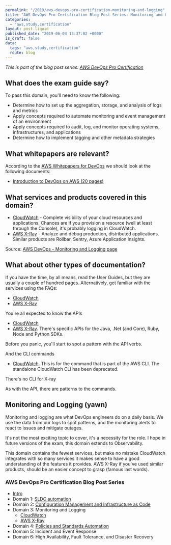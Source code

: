 ```yaml
---
permalink: "/2019/aws-devops-pro-certification-monitoring-and-logging"
title: "AWS DevOps Pro Certification Blog Post Series: Monitoring and Logging"
categories:
  - "aws,study,certification"
layout: post.liquid
published_date: "2019-06-04 13:37:02 +0000"
is_draft: false
data:
  tags: "aws,study,certification"
  route: blog
---
```


_This is part of the blog post series: [AWS DevOps Pro Certification](/2019/aws-devops-pro-certification-intro/)_

## What does the exam guide say?

To pass this domain, you'll need to know the following:

- Determine how to set up the aggregation, storage, and analysis of logs and metrics
- Apply concepts required to automate monitoring and event management of an environment
- Apply concepts required to audit, log, and monitor operating systems, infrastructures, and applications
- Determine how to implement tagging and other metadata strategies

## What whitepapers are relevant?

According to the [AWS Whitepapers for DevOps](https://aws.amazon.com/whitepapers/#dev-ops) we should look at the following documents:

- [Introduction to DevOps on AWS (20 pages)](https://d1.awsstatic.com/whitepapers/AWS_DevOps.pdf)

## What services and products covered in this domain?

- [CloudWatch](https://aws.amazon.com/cloudwatch/) - Complete visibility of your cloud resources and applications. Chances are if you provision a resource (well at least through the Console), it's probably logging in CloudWatch.
- [AWS X-Ray](https://aws.amazon.com/xray/) - Analyze and debug production, distributed applications. Similar products are Rollbar, Sentry, Azure Application Insights.

Source: [AWS DevOps - Monitoring and Logging page](https://aws.amazon.com/devops/#monitoring)

## What about other types of documentation?

If you have the time, by all means, read the User Guides, but they are usually a couple of hundred pages. Alternatively, get familiar with the services using the FAQs:

- [CloudWatch](https://aws.amazon.com/cloudwatch/faqs/)
- [AWS X-Ray](https://aws.amazon.com/xray/faqs/)

You're all expected to know the APIs

- [CloudWatch](https://docs.aws.amazon.com/AmazonCloudWatch/latest/APIReference/index.html)
- [AWS X-Ray](https://docs.aws.amazon.com/xray/latest/api/Welcome.html). There's specific APIs for the Java, .Net (and Core), Ruby, Node and Python SDKs.

Before you panic, you'll start to spot a pattern with the API verbs.

And the CLI commands

- [CloudWatch](https://docs.aws.amazon.com/cli/latest/reference/cloudwatch/index.html). This is for the command that is part of the AWS CLI. The standalone CloudWatch CLI has been deprecated.

There's no CLI for X-ray

As with the API, there are patterns to the commands.

## Monitoring and Logging (yawn)

Monitoring and logging are what DevOps engineers do on a daily basis.  We use the data from our logs to spot patterns, and the monitoring alerts to react to issues and mitigate outages.

It's not the most exciting topic to cover, it's a necessity for the role. I hope in future versions of the exam, this domain extends to Observability.

This domain contains the fewest services, but make no mistake CloudWatch integrates with so many services it makes sense to have a good understanding of the features it provides. AWS X-Ray if you've used similar products, should be an easier concept to grasp (famous last words).

### AWS DevOps Pro Certification Blog Post Series

- [Intro](/2019/aws-devops-pro-certification-intro/)
- Domain 1: [SLDC automation](/2019/aws-devops-pro-certification-sdlc-intro/)
- Domain 2: [Configuration Management and Infrastructure as Code](/2019/aws-devops-pro-certification-configuration-management-and-infrastructure-as-code-intro/)
- Domain 3: Monitoring and Logging
  - [CloudWatch](/2019/aws-devops-pro-certification-cloudwatch/)
  - [AWS X-Ray](/2019/aws-devops-pro-certification-xray/)
- Domain 4: [Policies and Standards Automation](/2019/aws-devops-pro-certification-policy-standards-automation/)
- Domain 5: Incident and Event Response
- Domain 6: High Availability, Fault Tolerance, and Disaster Recovery
